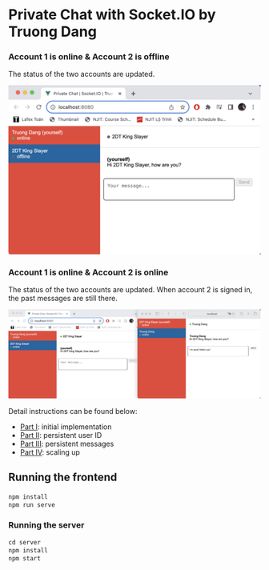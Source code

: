 # Private Chat with Socket.IO by Truong Dang

### Account 1 is online & Account 2 is offline

The status of the two accounts are updated.

![1accoffline](src/img1.png)

### Account 1 is online & Account 2 is online

The status of the two accounts are updated. When account 2 is signed in, the past messages are still there.

![bothonline](src/img2.png)

Detail instructions can be found below:

- [Part I](https://socket.io/get-started/private-messaging-part-1/): initial implementation
- [Part II](https://socket.io/get-started/private-messaging-part-2/): persistent user ID
- [Part III](https://socket.io/get-started/private-messaging-part-3/): persistent messages
- [Part IV](https://socket.io/get-started/private-messaging-part-4/): scaling up

## Running the frontend

```
npm install
npm run serve
```

### Running the server

```
cd server
npm install
npm start
```
